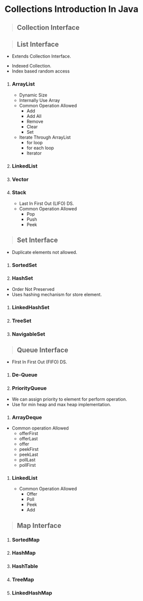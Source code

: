 # Collections Introduction In Java

> ## Collection Interface

> ## List Interface

- Extends Collection Interface.

* Indexed Collection.
* Index based random access

1. ### ArrayList

   - Dynamic Size
   - Internally Use Array

   * Common Operation Allowed
     - Add
     - Add All
     - Remove
     - Clear
     - Set
   * Iterate Through ArrayList
     - for loop
     - for each loop
     - Iterator

1. ### LinkedList
1. ### Vector
1. ### Stack
   - Last In First Out (LIFO) DS.
   - Common Operation Allowed
     - Pop
     - Push
     - Peek

> ## Set Interface

- Duplicate elements not allowed.

1. ### SortedSet
1. ### HashSet

- Order Not Preserved
- Uses hashing mechanism for store element.

1. ### LinkedHashSet
1. ### TreeSet
1. ### NavigableSet

> ## Queue Interface

- FIrst In First Out (FIFO) DS.

1. ### De-Queue
1. ### PriorityQueue

- We can assign priority to element for perform operation.
- Use for min heap and max heap implementation.

1. ### ArrayDeque

- Common operation Allowed
  - offerFirst
  - offerLast
  - offer
  - peekFirst
  - peekLast
  - pollLast
  - pollFirst

1. ### LinkedList
   - Common Operation Allowed
     - Offer
     - Poll
     - Peek
     - Add

> ## Map Interface

1. ### SortedMap
1. ### HashMap
1. ### HashTable
1. ### TreeMap
1. ### LinkedHashMap
